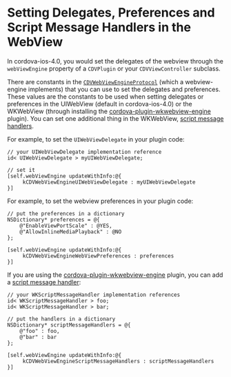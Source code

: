 # Setting Delegates, Preferences and Script Message Handlers in the WebView

In cordova-ios-4.0, you would set the delegates of the webview through the `webViewEngine` property of a `CDVPlugin` or your `CDVViewController` subclass.

There are constants in the [`CDVWebViewEngineProtocol`](https://github.com/apache/cordova-ios/blob/master/CordovaLib/Classes/Public/CDVWebViewEngineProtocol.h#L22-L26) (which a webview-engine implements) that you can use to set the delegates and preferences. These values are the constants to be used when setting delegates or preferences in the UIWebView (default in cordova-ios-4.0) or the WKWebView (through installing the [cordova-plugin-wkwebview-engine](https://github.com/apache/cordova-plugin-wkwebview-engine) plugin). You can set one additional thing in the WKWebView, [script message handlers](https://developer.apple.com/library/ios/documentation/WebKit/Reference/WKScriptMessageHandler_Ref/).

For example, to set the `UIWebViewDelegate` in your plugin code:

```
// your UIWebViewDelegate implementation reference
id< UIWebViewDelegate > myUIWebViewDelegate; 

// set it
[self.webViewEngine updateWithInfo:@{
     kCDVWebViewEngineUIWebViewDelegate : myUIWebViewDelegate
}]
```

For example, to set the webview preferences  in your plugin code:

```
// put the preferences in a dictionary
NSDictionary* preferences = @{
    @"EnableViewPortScale" : @YES,
    @"AllowInlineMediaPlayback" : @NO
};

[self.webViewEngine updateWithInfo:@{
     kCDVWebViewEngineWebViewPreferences : preferences
}]
```
If you are using the [cordova-plugin-wkwebview-engine](https://github.com/apache/cordova-plugin-wkwebview-engine) plugin, you can add a [script message handler](https://developer.apple.com/library/ios/documentation/WebKit/Reference/WKScriptMessageHandler_Ref/):
```
// your WKScriptMessageHandler implementation references
id< WKScriptMessageHandler > foo; 
id< WKScriptMessageHandler > bar;

// put the handlers in a dictionary
NSDictionary* scriptMessageHandlers = @{
    @"foo" : foo,
    @"bar" : bar
};

[self.webViewEngine updateWithInfo:@{
     kCDVWebViewEngineScriptMessageHandlers : scriptMessageHandlers
}]
```




